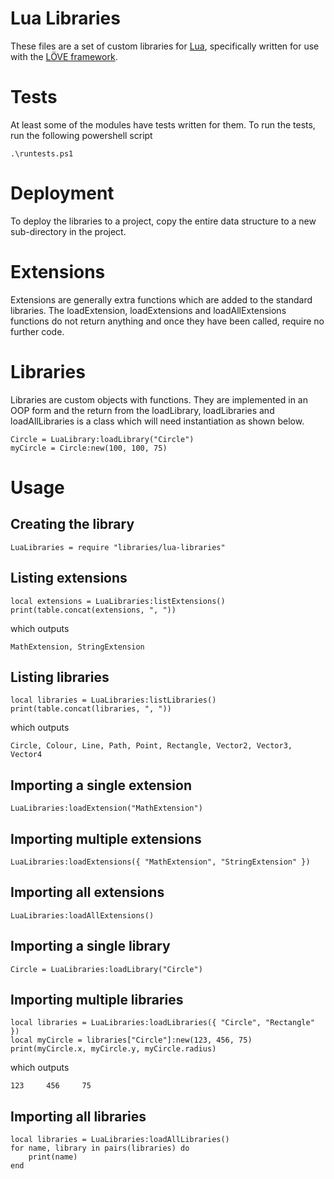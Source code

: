 # Lua Libraries

These files are a set of custom libraries for [Lua](https://www.lua.org/about.html), specifically written for use with the [LÖVE framework](https://love2d.org/).

# Tests

At least some of the modules have tests written for them. To run the tests, run the following powershell script

```
.\runtests.ps1
```

# Deployment

To deploy the libraries to a project, copy the entire data structure to a new sub-directory in the project.

# Extensions

Extensions are generally extra functions which are added to the standard libraries. The loadExtension, loadExtensions and loadAllExtensions functions do not return anything and once they have been called, require no further code.

# Libraries

Libraries are custom objects with functions. They are implemented in an OOP form and the return from the loadLibrary, loadLibraries and loadAllLibraries is a class which will need instantiation as shown below.

```
Circle = LuaLibrary:loadLibrary("Circle")
myCircle = Circle:new(100, 100, 75)
```

# Usage

## Creating the library

```
LuaLibraries = require "libraries/lua-libraries"
```

## Listing extensions

```
local extensions = LuaLibraries:listExtensions()
print(table.concat(extensions, ", "))
```
which outputs
```
MathExtension, StringExtension
```

## Listing libraries

```
local libraries = LuaLibraries:listLibraries()
print(table.concat(libraries, ", "))
```
which outputs
```
Circle, Colour, Line, Path, Point, Rectangle, Vector2, Vector3, Vector4
```

## Importing a single extension

```
LuaLibraries:loadExtension("MathExtension")
```

## Importing multiple extensions

```
LuaLibraries:loadExtensions({ "MathExtension", "StringExtension" })
```

## Importing all extensions

```
LuaLibraries:loadAllExtensions()
```

## Importing a single library

```
Circle = LuaLibraries:loadLibrary("Circle")
```

## Importing multiple libraries

```
local libraries = LuaLibraries:loadLibraries({ "Circle", "Rectangle" })
local myCircle = libraries["Circle"]:new(123, 456, 75)
print(myCircle.x, myCircle.y, myCircle.radius)
```
which outputs
```
123     456     75
```

## Importing all libraries

```
local libraries = LuaLibraries:loadAllLibraries()
for name, library in pairs(libraries) do
    print(name)
end